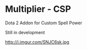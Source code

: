 Multiplier - CSP
==========

Dota 2 Addon for Custom Spell Power

Still in development

http://i.imgur.com/SNJC6sk.jpg
